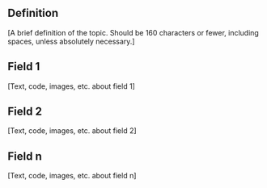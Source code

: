 <!--
---
Title: "The Title" # Note: the file name should be the same as the title, but lowercase, with dashes instead of spaces, and all punctuation removed
Subjects: # Please first look to use Subjects that are already listed at author.codecademy.com/browse/categories
  - "a subject name"
  - "a second subject name"
  - "an nth subject name"
Tags: # Please first look to use tags that are already listed at author.codecademy.com/browse/tags
  - "a tag"
  - "a second tag"
  - "an nth tag"
Catalog Content: # Please use course/path landing pages, rather than linking to individual content items. If listing multiple URLs, please put the most relevant one first 
  - "https://www.codecademy.com/example1"
  - "https://www.codecademy.com/examplen"
---
-->
## Definition 
[A brief definition of the topic. Should be 160 characters or fewer, including spaces, unless absolutely necessary.]

## Field 1
[Text, code, images, etc. about field 1]

## Field 2
[Text, code, images, etc. about field 2]

## Field n
[Text, code, images, etc. about field n]
